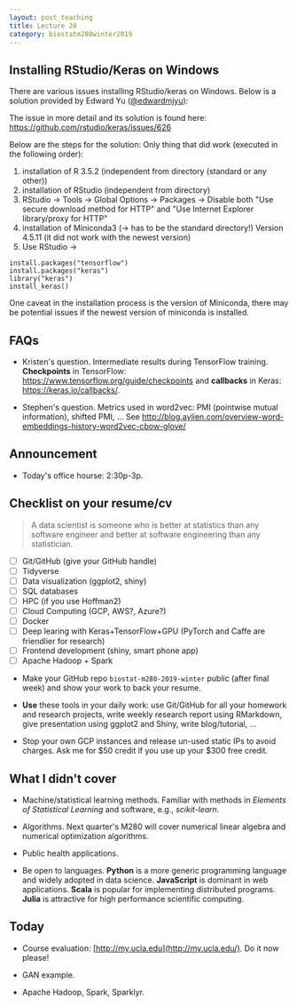 ```yaml
---
layout: post_teaching
title: Lecture 20
category: biostatm280winter2019
---
```


## Installing RStudio/Keras on Windows

There are various issues installing RStudio/keras on Windows. Below is a solution provided by Edward Yu ([@edwardmjyu](https://github.com/edwardmjyu)):

The issue in more detail and its solution is found here: 
<https://github.com/rstudio/keras/issues/626>

Below are the steps for the solution: 
Only thing that did work (executed in the following order):

1. installation of R 3.5.2 (independent from directory (standard or any other))
2. installation of RStudio (independent from directory)
3. RStudio -> Tools -> Global Options -> Packages -> Disable both "Use secure download method for HTTP" and "Use Internet Explorer library/proxy for HTTP"
4. installation of Miniconda3 (-> has to be the standard directory!) Version 4.5.11 (it did not work with the newest version)
5. Use RStudio ->
```{r}
install.packages("tensorflow")
install.packages("keras")
library("keras")
install_keras() 
```
One caveat in the installation process is the version of Miniconda, there may be potential issues if the newest version of miniconda is installed. 

## FAQs

* Kristen's question. Intermediate results during TensorFlow training. **Checkpoints** in TensorFlow: <https://www.tensorflow.org/guide/checkpoints> and **callbacks** in Keras: <https://keras.io/callbacks/>.

* Stephen's question. Metrics used in word2vec: PMI (pointwise mutual information), shifted PMI, ... See <http://blog.aylien.com/overview-word-embeddings-history-word2vec-cbow-glove/>

## Announcement

* Today's office hourse: 2:30p-3p.

## Checklist on your resume/cv

> A data scientist is someone who is better at statistics than any software engineer and better at software engineering than any statistician.  

- [ ] Git/GitHub (give your GitHub handle)  
- [ ] Tidyverse   
- [ ] Data visualization (ggplot2, shiny)  
- [ ] SQL databases  
- [ ] HPC (if you use Hoffman2) 
- [ ] Cloud Computing (GCP, AWS?, Azure?)  
- [ ] Docker  
- [ ] Deep learing with Keras+TensorFlow+GPU (PyTorch and Caffe are friendlier for research)  
- [ ] Frontend development (shiny, smart phone app)  
- [ ] Apache Hadoop + Spark  

* Make your GitHub repo `biostat-m280-2019-winter` public (after final week) and show your work to back your resume.

* **Use** these tools in your daily work: use Git/GitHub for all your homework and research projects, write weekly research report using RMarkdown, give presentation using ggplot2 and Shiny, write blog/tutorial, ...

* Stop your own GCP instances and release un-used static IPs to avoid charges. Ask me for $50 credit if you use up your $300 free credit. 

## What I didn't cover

- Machine/statistical learning methods. Familiar with methods in _Elements of Statistical Learning_ and software, e.g., _scikit-learn_.  

- Algorithms. Next quarter's M280 will cover numerical linear algebra and numerical optimization algorithms. 

- Public health applications.

- Be open to languages. **Python** is a more generic programming language and widely adopted in data science. **JavaScript** is dominant in web applications. **Scala** is popular for implementing distributed programs. **Julia** is attractive for high performance scientific computing.

## Today

* Course evaluation: [http://my.ucla.edu](http://my.ucla.edu/). Do it now please!

* GAN example.

* Apache Hadoop, Spark, Sparklyr.
